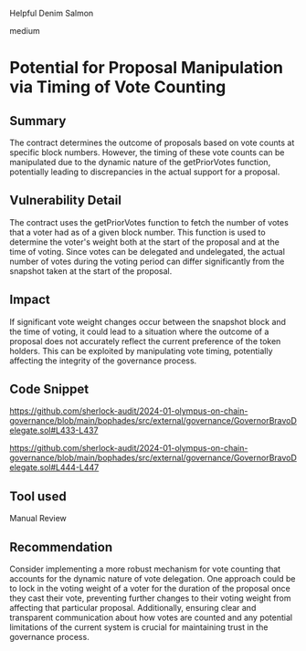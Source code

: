 Helpful Denim Salmon

medium

# Potential for Proposal Manipulation via Timing of Vote Counting

## Summary
The contract determines the outcome of proposals based on vote counts at specific block numbers. However, the timing of these vote counts can be manipulated due to the dynamic nature of the getPriorVotes function, potentially leading to discrepancies in the actual support for a proposal.
## Vulnerability Detail
The contract uses the getPriorVotes function to fetch the number of votes that a voter had as of a given block number. This function is used to determine the voter's weight both at the start of the proposal and at the time of voting. Since votes can be delegated and undelegated, the actual number of votes during the voting period can differ significantly from the snapshot taken at the start of the proposal.
## Impact
If significant vote weight changes occur between the snapshot block and the time of voting, it could lead to a situation where the outcome of a proposal does not accurately reflect the current preference of the token holders. This can be exploited by manipulating vote timing, potentially affecting the integrity of the governance process.
## Code Snippet
https://github.com/sherlock-audit/2024-01-olympus-on-chain-governance/blob/main/bophades/src/external/governance/GovernorBravoDelegate.sol#L433-L437

https://github.com/sherlock-audit/2024-01-olympus-on-chain-governance/blob/main/bophades/src/external/governance/GovernorBravoDelegate.sol#L444-L447
## Tool used

Manual Review

## Recommendation
Consider implementing a more robust mechanism for vote counting that accounts for the dynamic nature of vote delegation. One approach could be to lock in the voting weight of a voter for the duration of the proposal once they cast their vote, preventing further changes to their voting weight from affecting that particular proposal. Additionally, ensuring clear and transparent communication about how votes are counted and any potential limitations of the current system is crucial for maintaining trust in the governance process.